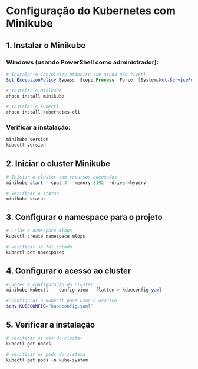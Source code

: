 # Configuração do Kubernetes com Minikube

## 1. Instalar o Minikube

### Windows (usando PowerShell como administrador):
```powershell
# Instalar o Chocolatey primeiro (se ainda não tiver)
Set-ExecutionPolicy Bypass -Scope Process -Force; [System.Net.ServicePointManager]::SecurityProtocol = [System.Net.ServicePointManager]::SecurityProtocol -bor 3072; iex ((New-Object System.Net.WebClient).DownloadString('https://community.chocolatey.org/install.ps1'))

# Instalar o Minikube
choco install minikube

# Instalar o kubectl
choco install kubernetes-cli
```

### Verificar a instalação:
```powershell
minikube version
kubectl version
```

## 2. Iniciar o cluster Minikube

```powershell
# Iniciar o cluster com recursos adequados
minikube start --cpus 4 --memory 8192 --driver=hyperv

# Verificar o status
minikube status
```

## 3. Configurar o namespace para o projeto

```powershell
# Criar o namespace mlops
kubectl create namespace mlops

# Verificar se foi criado
kubectl get namespaces
```

## 4. Configurar o acesso ao cluster

```powershell
# Obter a configuração do cluster
minikube kubectl -- config view --flatten > kubeconfig.yaml

# Configurar o kubectl para usar o arquivo
$env:KUBECONFIG="kubeconfig.yaml"
```

## 5. Verificar a instalação

```powershell
# Verificar os nós do cluster
kubectl get nodes

# Verificar os pods do sistema
kubectl get pods -n kube-system
``` 